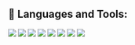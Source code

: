 ## 🔨 Languages and Tools:

![](https://img.shields.io/badge/C++/C-★★★★-F7DF1E?logo=C%2B%2B&style=flat-square)
![](https://img.shields.io/badge/Linux-★★★★-339933?logo=Linux&style=flat-square)
![](https://img.shields.io/badge/Mac/Windows-★★★-777bb4?style=flat-square)
![](https://img.shields.io/badge/Git-★★★-F05032?logo=Git&style=flat-square)
![](https://img.shields.io/badge/javascript-★-3178C6?logo=Python&style=flat-square)
![](https://img.shields.io/badge/Docker-★-3178C6?logo=Docker&style=flat-square)
![](https://img.shields.io/badge/Python-★-3178C6?logo=Python&style=flat-square)
![](https://img.shields.io/badge/Rust-★-000000?logo=Rust&style=flat-square)
